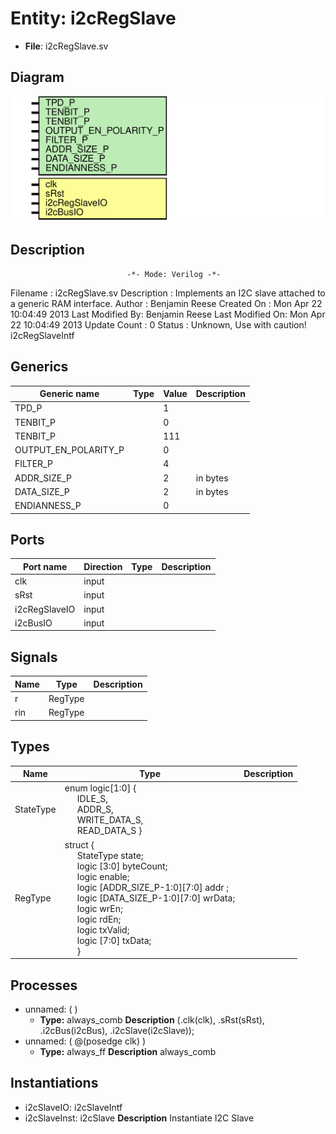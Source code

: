 # Entity: i2cRegSlave

- **File**: i2cRegSlave.sv
## Diagram

![Diagram](i2cRegSlave.svg "Diagram")
## Description

                              -*- Mode: Verilog -*-
 Filename        : i2cRegSlave.sv
 Description     : Implements an I2C slave attached to a generic RAM interface.
 Author          : Benjamin Reese
 Created On      : Mon Apr 22 10:04:49 2013
 Last Modified By: Benjamin Reese
 Last Modified On: Mon Apr 22 10:04:49 2013
 Update Count    : 0
 Status          : Unknown, Use with caution!
 i2cRegSlaveIntf

## Generics

| Generic name         | Type | Value | Description |
| -------------------- | ---- | ----- | ----------- |
| TPD_P                |      | 1     |             |
| TENBIT_P             |      | 0     |             |
| TENBIT_P             |      | 111   |             |
| OUTPUT_EN_POLARITY_P |      | 0     |             |
| FILTER_P             |      | 4     |             |
| ADDR_SIZE_P          |      | 2     |  in bytes   |
| DATA_SIZE_P          |      | 2     |  in bytes   |
| ENDIANNESS_P         |      | 0     |             |
## Ports

| Port name     | Direction | Type | Description |
| ------------- | --------- | ---- | ----------- |
| clk           | input     |      |             |
| sRst          | input     |      |             |
| i2cRegSlaveIO | input     |      |             |
| i2cBusIO      | input     |      |             |
## Signals

| Name | Type    | Description |
| ---- | ------- | ----------- |
| r    | RegType |             |
| rin  | RegType |             |
## Types

| Name      | Type                                                                                                                                                                                                                                                                                                                                                                                                                                                                                                                                                                                                                                                                              | Description |
| --------- | --------------------------------------------------------------------------------------------------------------------------------------------------------------------------------------------------------------------------------------------------------------------------------------------------------------------------------------------------------------------------------------------------------------------------------------------------------------------------------------------------------------------------------------------------------------------------------------------------------------------------------------------------------------------------------- | ----------- |
| StateType | enum logic[1:0] {<br><span style="padding-left:20px"> IDLE_S,<br><span style="padding-left:20px"> ADDR_S,<br><span style="padding-left:20px"> WRITE_DATA_S,<br><span style="padding-left:20px"> READ_DATA_S }                                                                                                                                                                                                                                                                                                                                                                                                                                                                     |             |
| RegType   | struct {<br><span style="padding-left:20px">       StateType state;<br><span style="padding-left:20px">       logic [3:0] 		   byteCount;<br><span style="padding-left:20px">       logic 			   enable;<br><span style="padding-left:20px">       logic [ADDR_SIZE_P-1:0][7:0] addr ;<br><span style="padding-left:20px">       logic [DATA_SIZE_P-1:0][7:0] wrData;<br><span style="padding-left:20px">       logic 			   wrEn;<br><span style="padding-left:20px">       logic 			   rdEn;<br><span style="padding-left:20px">               logic 			   txValid;<br><span style="padding-left:20px">       logic [7:0] 		   txData;<br><span style="padding-left:20px">      } |             |
## Processes
- unnamed: (  )
  - **Type:** always_comb
**Description**
(.clk(clk), .sRst(sRst), .i2cBus(i2cBus), .i2cSlave(i2cSlave)); 
- unnamed: ( @(posedge clk) )
  - **Type:** always_ff
**Description**
 always_comb 
## Instantiations

- i2cSlaveIO: i2cSlaveIntf
- i2cSlaveInst: i2cSlave
**Description**
 Instantiate I2C Slave

